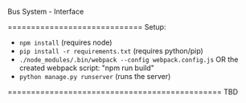 Bus System - Interface

=============================
Setup:

* `npm install` (requires node)
* `pip install -r requirements.txt` (requires python/pip)
* `./node_modules/.bin/webpack --config webpack.config.js` OR the created webpack script: "npm run build"
* `python manage.py runserver` (runs the server)

==============================================
TBD